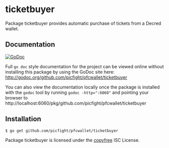 ticketbuyer
===========

Package ticketbuyer provides automatic purchase of tickets from a Decred wallet.

## Documentation

[![GoDoc](https://godoc.org/github.com/picfight/pfcwallet/ticketbuyer?status.png)](http://godoc.org/github.com/picfight/pfcwallet/ticketbuyer)

Full `go doc` style documentation for the project can be viewed online without
installing this package by using the GoDoc site here:
http://godoc.org/github.com/picfight/pfcwallet/ticketbuyer

You can also view the documentation locally once the package is installed with
the `godoc` tool by running `godoc -http=":6060"` and pointing your browser to
http://localhost:6060/pkg/github.com/picfight/pfcwallet/ticketbuyer

## Installation

```bash
$ go get github.com/picfight/pfcwallet/ticketbuyer
```

Package ticketbuyer is licensed under the [copyfree](http://copyfree.org) ISC
License.
